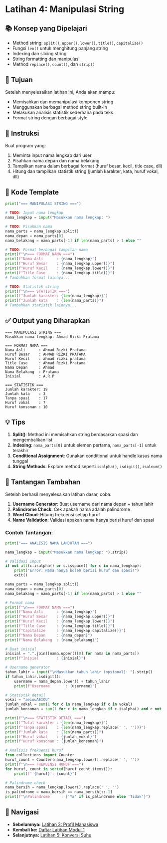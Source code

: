 # Latihan 4: Manipulasi String

## 📚 Konsep yang Dipelajari
- Method string: `split()`, `upper()`, `lower()`, `title()`, `capitalize()`
- Fungsi `len()` untuk menghitung panjang string
- Indexing dan slicing string
- String formatting dan manipulasi
- Method `replace()`, `count()`, dan `strip()`

## 🎯 Tujuan
Setelah menyelesaikan latihan ini, Anda akan mampu:
- Memisahkan dan memanipulasi komponen string
- Menggunakan berbagai method string built-in
- Melakukan analisis statistik sederhana pada teks
- Format string dengan berbagai style

## 📝 Instruksi

Buat program yang:
1. Meminta input nama lengkap dari user
2. Pisahkan nama depan dan nama belakang
3. Tampilkan nama dalam berbagai format (huruf besar, kecil, title case, dll)
4. Hitung dan tampilkan statistik string (jumlah karakter, kata, huruf vokal, dll)

## 🔧 Kode Template

```python
print("=== MANIPULASI STRING ===")

# TODO: Input nama lengkap
nama_lengkap = input("Masukkan nama lengkap: ")

# TODO: Pisahkan nama
nama_parts = nama_lengkap.split()
nama_depan = nama_parts[0]
nama_belakang = nama_parts[-1] if len(nama_parts) > 1 else ""

# TODO: Format berbagai tampilan nama
print(f"\n=== FORMAT NAMA ===")
print(f"Nama Asli      : {nama_lengkap}")
print(f"Huruf Besar    : {nama_lengkap.upper()}")
print(f"Huruf Kecil    : {nama_lengkap.lower()}")
print(f"Title Case     : {nama_lengkap.title()}")
# Tambahkan format lainnya...

# TODO: Statistik string
print(f"\n=== STATISTIK ===")
print(f"Jumlah karakter: {len(nama_lengkap)}")
print(f"Jumlah kata    : {len(nama_parts)}")
# Tambahkan statistik lainnya...
```

## ✅ Output yang Diharapkan

```
=== MANIPULASI STRING ===
Masukkan nama lengkap: Ahmad Rizki Pratama

=== FORMAT NAMA ===
Nama Asli      : Ahmad Rizki Pratama
Huruf Besar    : AHMAD RIZKI PRATAMA
Huruf Kecil    : ahmad rizki pratama
Title Case     : Ahmad Rizki Pratama
Nama Depan     : Ahmad
Nama Belakang  : Pratama
Inisial        : A.R.P

=== STATISTIK ===
Jumlah karakter: 19
Jumlah kata    : 3
Tanpa spasi    : 17
Huruf vokal    : 7
Huruf konsonan : 10
```

## 💡 Tips

1. **Split()**: Method ini memisahkan string berdasarkan spasi dan mengembalikan list
2. **Indexing**: `nama_parts[0]` untuk elemen pertama, `nama_parts[-1]` untuk terakhir
3. **Conditional Assignment**: Gunakan conditional untuk handle kasus nama tunggal
4. **String Methods**: Explore method seperti `isalpha()`, `isdigit()`, `isalnum()`

## 🚀 Tantangan Tambahan

Setelah berhasil menyelesaikan latihan dasar, coba:

1. **Username Generator**: Buat username dari nama depan + tahun lahir
2. **Palindrome Check**: Cek apakah nama adalah palindrome
3. **Word Cloud**: Hitung frekuensi setiap huruf
4. **Name Validation**: Validasi apakah nama hanya berisi huruf dan spasi

### Contoh Tantangan:
```python
print("=== ANALISIS NAMA LANJUTAN ===")

nama_lengkap = input("Masukkan nama lengkap: ").strip()

# Validasi input
if not all(c.isalpha() or c.isspace() for c in nama_lengkap):
    print("Error: Nama hanya boleh berisi huruf dan spasi!")
    exit()

nama_parts = nama_lengkap.split()
nama_depan = nama_parts[0]
nama_belakang = nama_parts[-1] if len(nama_parts) > 1 else ""

# Format nama
print(f"\n=== FORMAT NAMA ===")
print(f"Nama Asli      : {nama_lengkap}")
print(f"Huruf Besar    : {nama_lengkap.upper()}")
print(f"Huruf Kecil    : {nama_lengkap.lower()}")
print(f"Title Case     : {nama_lengkap.title()}")
print(f"Capitalize     : {nama_lengkap.capitalize()}")
print(f"Nama Depan     : {nama_depan}")
print(f"Nama Belakang  : {nama_belakang}")

# Buat inisial
inisial = ".".join([nama.upper()[0] for nama in nama_parts])
print(f"Inisial        : {inisial}")

# Username generator
tahun_lahir = input("\nMasukkan tahun lahir (opsional): ").strip()
if tahun_lahir.isdigit():
    username = nama_depan.lower() + tahun_lahir
    print(f"Username       : {username}")

# Statistik detail
vokal = "aeiouAEIOU"
jumlah_vokal = sum(1 for c in nama_lengkap if c in vokal)
jumlah_konsonan = sum(1 for c in nama_lengkap if c.isalpha() and c not in vokal)

print(f"\n=== STATISTIK DETAIL ===")
print(f"Total karakter : {len(nama_lengkap)}")
print(f"Tanpa spasi    : {len(nama_lengkap.replace(' ', ''))}")
print(f"Jumlah kata    : {len(nama_parts)}")
print(f"Huruf vokal    : {jumlah_vokal}")
print(f"Huruf konsonan : {jumlah_konsonan}")

# Analisis frekuensi huruf
from collections import Counter
huruf_count = Counter(nama_lengkap.lower().replace(' ', ''))
print(f"\n=== FREKUENSI HURUF ===")
for huruf, count in sorted(huruf_count.items()):
    print(f"'{huruf}': {count}")

# Palindrome check
nama_bersih = nama_lengkap.lower().replace(' ', '')
is_palindrome = nama_bersih == nama_bersih[::-1]
print(f"\nPalindrome     : {'Ya' if is_palindrome else 'Tidak'}")
```

## 🔗 Navigasi
- **Sebelumnya:** [Latihan 3: Profil Mahasiswa](./latihan3-profil-mahasiswa.md)
- **Kembali ke:** [Daftar Latihan Modul 1](./README.md)
- **Selanjutnya:** [Latihan 5: Konversi Suhu](./latihan5-konversi-suhu.md)
